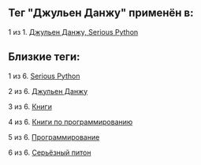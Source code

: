 ## Тег "Джульен Данжу" применён в:

1 из 1. [Джульен Данжу, Serious Python](../Книги/Программирование/Джульен%20Данжу%20-%20Serious%20Python.md)

## Близкие теги:

1 из 6. [Serious Python](./serious%20python.md)

2 из 6. [Джульен Данжу](./джульен%20данжу.md)

3 из 6. [Книги](./книги.md)

4 из 6. [Книги по программированию](./книги%20по%20программированию.md)

5 из 6. [Программирование](./программирование.md)

6 из 6. [Серьёзный питон](./серьёзный%20питон.md)

